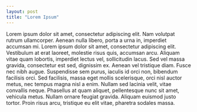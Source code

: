```yaml
---
layout: post
title: "Lorem Ipsum"
---
```

Lorem ipsum dolor sit amet, consectetur adipiscing elit. Nam volutpat rutrum ullamcorper. Aenean nulla libero, porta a urna in, imperdiet accumsan mi. Lorem ipsum dolor sit amet, consectetur adipiscing elit. Vestibulum at erat laoreet, molestie risus quis, accumsan arcu. Aliquam vitae quam lobortis, imperdiet lectus vel, sollicitudin lacus. Sed vel massa gravida, consectetur est sed, dignissim ex. Aenean vel tristique diam. Fusce nec nibh augue. Suspendisse sem purus, iaculis id orci non, bibendum facilisis orci. Sed facilisis, massa eget mollis scelerisque, orci nisl auctor metus, nec tempus magna nisl a enim. Nullam sed lacinia velit, vitae convallis neque. Phasellus at quam aliquet, pellentesque nunc sit amet, vehicula metus. Nullam ornare feugiat gravida. Aliquam euismod justo tortor. Proin risus arcu, tristique eu elit vitae, pharetra sodales massa.